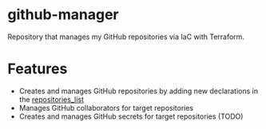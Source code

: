 # github-manager
Repository that manages my GitHub repositories via IaC with Terraform.

# Features
- Creates and manages GitHub repositories by adding new declarations in the [repositories_list](./modules/repository/locals.tf)
- Manages GitHub collaborators for target repositories
- Creates and manages GitHub secrets for target repositories (TODO)